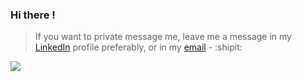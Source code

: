 ### Hi there !

> If you want to private message me, leave me a message in my [LinkedIn](https://www.linkedin.com/in/merzak-mohamed/) profile preferably, or in my [email](mailto:merzak_mohamed@emsi-edu.ma) - :shipit:

![](https://komarev.com/ghpvc/?username=merzak-x&label=Profile+views&color=lightgrey&style=flat)

<!--
**MERZAK-X/MERZAK-X** is a ✨ _special_ ✨ repository because its `README.md` (this file) appears on your GitHub profile.
-->
